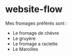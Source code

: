 # website-flow

Mes fromages préférés sont :

- Le fromage de chèvre
- Le gruyère
- Le fromage a raclette
- Le Maroilles